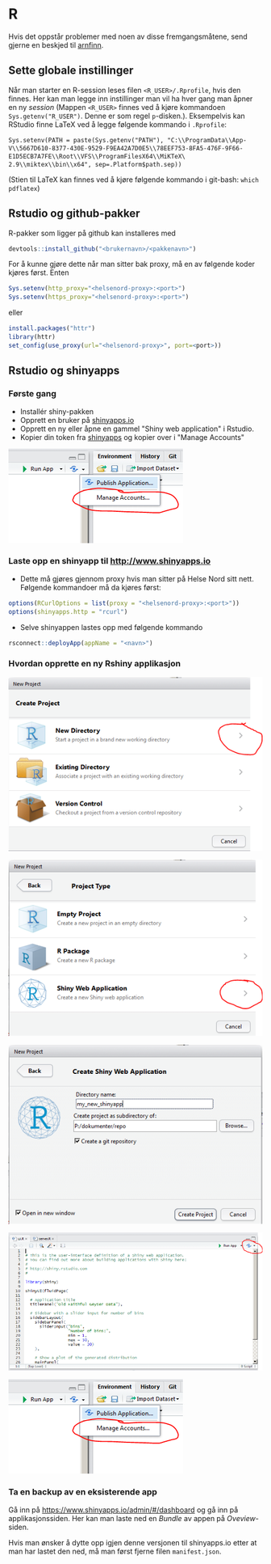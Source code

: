 # R

Hvis det oppstår problemer med noen av disse fremgangsmåtene, send gjerne en beskjed til <A HREF="mailto:&#097;&#114;&#110;&#102;&#105;&#110;&#110;&#046;&#115;&#116;&#101;&#105;&#110;&#100;&#097;&#108;&#064;&#115;&#107;&#100;&#101;&#046;&#110;&#111;">arnfinn</A>.

## Sette globale instillinger

Når man starter en R-session leses filen `<R_USER>/.Rprofile`, hvis den finnes. Her kan man legge inn instillinger man vil ha hver gang man åpner en ny *session* (Mappen `<R_USER>` finnes ved å kjøre kommandoen `Sys.getenv("R_USER")`. Denne er som regel `p`-disken.). Eksempelvis kan RStudio finne LaTeX ved å legge følgende kommando i `.Rprofile`:

```
Sys.setenv(PATH = paste(Sys.getenv("PATH"), "C:\\ProgramData\\App-V\\5667D610-8377-430E-9529-F9EA42A7D0E5\\78EEF753-8FA5-476F-9F66-E1D5ECB7A7FE\\Root\\VFS\\ProgramFilesX64\\MiKTeX\ 2.9\\miktex\\bin\\x64", sep=.Platform$path.sep))
```

(Stien til LaTeX kan finnes ved å kjøre følgende kommando i git-bash: `which pdflatex`)

## Rstudio og github-pakker

R-pakker som ligger på github kan installeres med

```r
devtools::install_github("<brukernavn>/<pakkenavn>")
```

For å kunne gjøre dette når man sitter bak proxy, må en av følgende koder kjøres først. Enten

```r
Sys.setenv(http_proxy="<helsenord-proxy>:<port>")
Sys.setenv(https_proxy="<helsenord-proxy>:<port>")
```

eller

```r
install.packages("httr")
library(httr)
set_config(use_proxy(url="<helsenord-proxy>", port=<port>))
```

## Rstudio og shinyapps

### Første gang

- Installér shiny-pakken
- Opprett en bruker på [shinyapps.io](http://www.shinyapps.io)
- Opprett en ny eller åpne en gammel "Shiny web application" i Rstudio.
- Kopier din token fra [shinyapps](http://www.shinyapps.io/admin/#/tokens) og kopier over i "Manage Accounts"

![Alt Text](figurer/rshiny_5.png)

### Laste opp en shinyapp til http://www.shinyapps.io

- Dette må gjøres gjennom proxy hvis man sitter på Helse Nord sitt nett. Følgende kommandoer må da kjøres først:

```r
options(RCurlOptions = list(proxy = "<helsenord-proxy>:<port>"))
options(shinyapps.http = "rcurl")
```

- Selve shinyappen lastes opp med følgende kommando

```r
rsconnect::deployApp(appName = "<navn>")
```

### Hvordan opprette en ny Rshiny applikasjon


![Alt Text](figurer/rshiny_1.png)

![Alt Text](figurer/rshiny_2.png)

![Alt Text](figurer/rshiny_3.png)

![Alt Text](figurer/rshiny_4.png)

![Alt Text](figurer/rshiny_5.png)

### Ta en backup av en eksisterende app

Gå inn på https://www.shinyapps.io/admin/#/dashboard og gå inn på applikasjonssiden. Her kan man laste ned en *Bundle* av appen på *Oveview*-siden.

Hvis man ønsker å dytte opp igjen denne versjonen til shinyapps.io etter at man har lastet den ned, må man først fjerne filen `manifest.json`.
